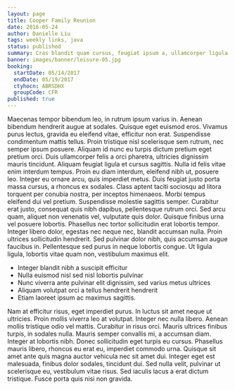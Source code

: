 ```yaml
---
layout: page
title: Cooper Family Reunion
date: 2016-05-24
author: Danielle Liu
tags: weekly links, java
status: published
summary: Cras blandit quam cursus, feugiat ipsum a, ullamcorper ligula.
banner: images/banner/leisure-05.jpg
booking:
  startDate: 05/14/2017
  endDate: 05/19/2017
  ctyhocn: ABRSDHX
  groupCode: CFR
published: true
---
```

Maecenas tempor bibendum leo, in rutrum ipsum varius in. Aenean bibendum hendrerit augue at sodales. Quisque eget euismod eros. Vivamus purus lectus, gravida eu eleifend vitae, efficitur non erat. Suspendisse condimentum mattis tellus. Proin tristique nisl scelerisque sem rutrum, nec semper ipsum posuere. Aliquam id nunc eu turpis dictum pretium eget pretium orci. Duis ullamcorper felis a orci pharetra, ultricies dignissim mauris tincidunt. Aliquam feugiat ligula et cursus sagittis. Nulla id felis vitae enim interdum tempus. Proin eu diam interdum, eleifend nibh ut, posuere leo. Integer eu ornare arcu, quis imperdiet metus.
Duis feugiat justo porta massa cursus, a rhoncus ex sodales. Class aptent taciti sociosqu ad litora torquent per conubia nostra, per inceptos himenaeos. Morbi tempus eleifend dui vel pretium. Suspendisse molestie sagittis semper. Curabitur erat justo, consequat quis nibh dapibus, pellentesque rutrum orci. Sed arcu quam, aliquet non venenatis vel, vulputate quis dolor. Quisque finibus urna vel posuere lobortis. Phasellus nec tortor sollicitudin erat lobortis tempor. Integer libero dolor, egestas nec neque nec, blandit accumsan nulla. Proin ultrices sollicitudin hendrerit. Sed pulvinar dolor nibh, quis accumsan augue faucibus in. Pellentesque sed purus in neque lobortis congue. Ut ligula ligula, lobortis vitae quam non, vestibulum maximus elit.

* Integer blandit nibh a suscipit efficitur
* Nulla euismod nisl sed nisl lobortis pulvinar
* Nunc viverra ante pulvinar elit dignissim, sed varius metus ultrices
* Aliquam volutpat orci a tellus hendrerit hendrerit
* Etiam laoreet ipsum ac maximus sagittis.

Nam at efficitur risus, eget imperdiet purus. In luctus sit amet neque ut ultricies. Proin mollis viverra leo at volutpat. Integer nec nulla libero. Aenean mollis tristique odio vel mattis. Curabitur in risus orci. Mauris ultrices finibus turpis, in sodales nulla. Mauris semper convallis mi, a accumsan diam. Integer at lobortis nibh. Donec sollicitudin eget turpis eu cursus. Phasellus mauris libero, rhoncus eu erat eu, imperdiet commodo urna. Quisque sit amet ante quis magna auctor vehicula nec sit amet dui. Integer eget est malesuada, finibus dolor sodales, tincidunt dui. Sed nulla velit, pulvinar ut scelerisque eu, vestibulum vitae risus. Sed iaculis lacus a erat dictum tristique. Fusce porta quis nisi non gravida.
